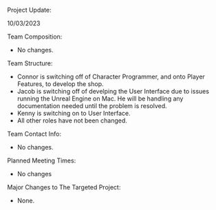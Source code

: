 Project Update:

10/03/2023

Team Composition:
- No changes.

Team Structure:
- Connor is switching off of Character Programmer, and onto Player Features, to develop 
the shop.
- Jacob is switching off of develping the User Interface due to issues running the Unreal 
Engine on Mac. He will be handling any documentation needed until the problem is resolved.
- Kenny is switching on to User Interface.
- All other roles have not been changed.

Team Contact Info:
- No changes.

Planned Meeting Times:
- No changes 

Major Changes to The Targeted Project:
- None.
